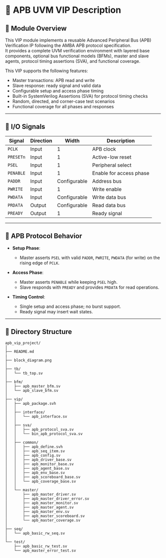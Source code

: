 # 📘 APB UVM VIP Description

## 🧩 Module Overview

This VIP module implements a reusable Advanced Peripheral Bus (APB) Verification IP following the AMBA APB protocol specification.  
It provides a complete UVM verification environment with layered base components, optional bus functional models (BFMs), master and slave agents, protocol timing assertions (SVA), and functional coverage.

This VIP supports the following features:

- Master transactions: APB read and write
- Slave response: ready signal and valid data
- Configurable setup and access phase timing
- Built-in SystemVerilog Assertions (SVA) for protocol timing checks
- Random, directed, and corner-case test scenarios
- Functional coverage for all phases and responses

---

## 🔧 I/O Signals

| Signal     | Direction | Width        | Description                           |
|------------|-----------|--------------|---------------------------------------|
| `PCLK`     | Input     | 1            | APB clock                             |
| `PRESETn`  | Input     | 1            | Active-low reset                      |
| `PSEL`     | Input     | 1            | Peripheral select                     |
| `PENABLE`  | Input     | 1            | Enable for access phase               |
| `PADDR`    | Input     | Configurable | Address bus                           |
| `PWRITE`   | Input     | 1            | Write enable                          |
| `PWDATA`   | Input     | Configurable | Write data bus                        |
| `PRDATA`   | Output    | Configurable | Read data bus                         |
| `PREADY`   | Output    | 1            | Ready signal                          |

---

## 🔁 APB Protocol Behavior

- **Setup Phase**:
  - Master asserts `PSEL` with valid `PADDR`, `PWRITE`, `PWDATA` (for write) on the rising edge of `PCLK`.

- **Access Phase**:
  - Master asserts `PENABLE` while keeping `PSEL` high.
  - Slave responds with `PREADY` and provides `PRDATA` for read operations.

- **Timing Control**:
  - Single setup and access phase; no burst support.
  - Ready signal may insert wait states.

---

<!-- ## 📷 APB Block Diagram

![APB Block Diagram](doc/block_diagram.png)

--- -->

## 📁 Directory Structure
```
apb_vip_project/
│
├── README.md
|
├── block_diagram.png
│
├── tb/
│   └── tb_top.sv
│
├── bfm/
│   ├── apb_master_bfm.sv
│   └── apb_slave_bfm.sv
│
├── vip/
│   ├── apb_package.svh
│   │
│   ├── interface/
│   │   └── apb_interface.sv
│   │
│   ├── sva/
│   │   ├── apb_protocol_sva.sv
│   │   └── bin_apb_protocol_sva.sv
│   │
│   ├── common/
│   │   ├── apb_define.svh
│   │   ├── apb_seq_item.sv
│   │   ├── apb_config.sv
│   │   ├── apb_driver_base.sv
│   │   ├── apb_monitor_base.sv
│   │   ├── apb_agent_base.sv
│   │   ├── apb_env_base.sv
│   │   ├── apb_scoreboard_base.sv
│   │   └── apb_coverage_base.sv
│   │
│   └── master/
│       ├── apb_master_driver.sv
│       ├── apb_master_driver_error.sv
│       ├── apb_master_monitor.sv
│       ├── apb_master_agent.sv
│       ├── apb_master_env.sv
│       ├── apb_master_scoreboard.sv
│       └── apb_master_coverage.sv
│   
├── seq/
│   └── apb_basic_rw_seq.sv
│   
└── test/
    ├── apb_basic_rw_test.sv
    └── apb_master_error_test.sv
```